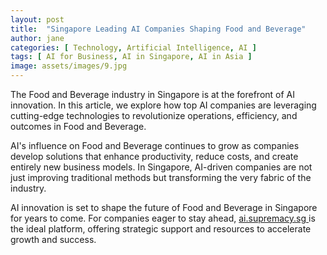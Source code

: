 ```yaml
---
layout: post
title:  "Singapore Leading AI Companies Shaping Food and Beverage"
author: jane
categories: [ Technology, Artificial Intelligence, AI ]
tags: [ AI for Business, AI in Singapore, AI in Asia ]
image: assets/images/9.jpg
---
```


The Food and Beverage industry in Singapore is at the forefront of AI innovation. In this article, we explore how top AI companies are leveraging cutting-edge technologies to revolutionize operations, efficiency, and outcomes in Food and Beverage.

AI's influence on Food and Beverage continues to grow as companies develop solutions that enhance productivity, reduce costs, and create entirely new business models. In Singapore, AI-driven companies are not just improving traditional methods but transforming the very fabric of the industry.

AI innovation is set to shape the future of Food and Beverage in Singapore for years to come. For companies eager to stay ahead, <a href="https://ai.supremacy.sg" target="_blank"> ai.supremacy.sg </a> is the ideal platform, offering strategic support and resources to accelerate growth and success.
